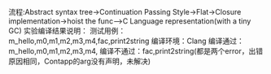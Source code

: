 流程:Abstract syntax tree->Continuation Passing Style->Flat->Closure implementation->hoist the func—>C Language representation(with a tiny GC)
实验编译结果说明：
测试用例：m_hello,m0,m1,m2,m3,m4,fac,print2string
编译环境：Clang
编译通过：m_hello,m0,m1,m2,m3,m4,
编译不通过：fac,print2string(都是两个error，出错原因相同，Contapp的arg没有声明，未解决)
